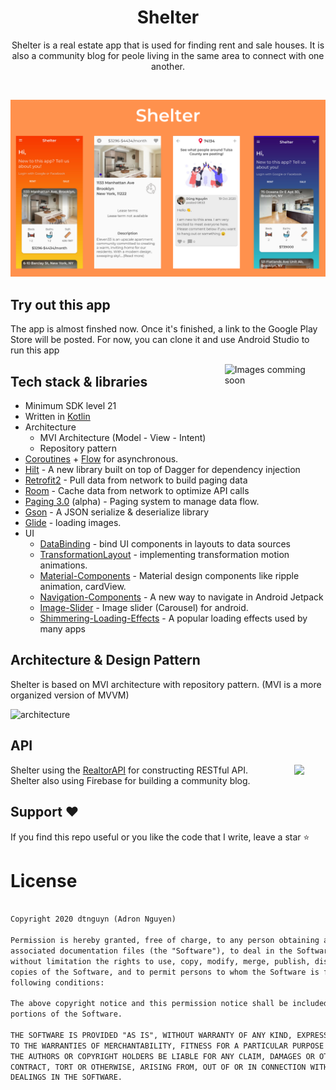 
<h1 align="center">Shelter</h1>

<p align="center">  
Shelter is a real estate app that is used for finding rent and sale houses. It is also a community blog for peole living in the same area to connect with one another.
</p>
</br>

<p align="center">
<img src="/screenshots/screenshot_shelter.png" alt="Images comming soon"/>
</p>

## Try out this app
The app is almost finshed now. Once it's finished, a link to the Google Play Store will be posted.
For now, you can clone it and use Android Studio to run this app

<img src="/screenshots/app_gif.gif"  alt="Images comming soon" align="right" width="32%"/>

## Tech stack & libraries
- Minimum SDK level 21
- Written in [Kotlin](https://kotlinlang.org/) 
- Architecture
  - MVI Architecture (Model - View - Intent)
  - Repository pattern
- [Coroutines](https://github.com/Kotlin/kotlinx.coroutines) + [Flow](https://kotlin.github.io/kotlinx.coroutines/kotlinx-coroutines-core/kotlinx.coroutines.flow/) for asynchronous.
- [Hilt](https://developer.android.com/training/dependency-injection/hilt-android) - A new library built on top of Dagger for dependency injection
- [Retrofit2](https://github.com/square/retrofit) - Pull data from network to build paging data
- [Room](https://developer.android.com/topic/libraries/architecture/room) - Cache data from network to optimize API calls
- [Paging 3.0](https://developer.android.com/topic/libraries/architecture/paging/v3-overview) (alpha) - Paging system to manage data flow.
- [Gson](https://github.com/google/gson) - A JSON serialize & deserialize library
- [Glide](https://github.com/bumptech/glide) - loading images.
- UI
  - [DataBinding](https://developer.android.com/topic/libraries/data-binding) - bind UI components in layouts to data sources
  - [TransformationLayout](https://github.com/skydoves/transformationlayout) - implementing transformation motion animations.
  - [Material-Components](https://github.com/material-components/material-components-android) - Material design components like ripple animation, cardView.
  - [Navigation-Components](https://developer.android.com/guide/navigation) - A new way to navigate in Android Jetpack
  - [Image-Slider](https://github.com/smarteist/Android-Image-Slider) - Image slider (Carousel) for android.
  - [Shimmering-Loading-Effects](https://github.com/facebook/shimmer-android) - A popular loading effects used by many apps


## Architecture & Design Pattern
Shelter is based on MVI architecture with repository pattern. (MVI is a more organized version of MVVM)

![architecture](https://miro.medium.com/max/911/1*TTKpvdzyNXfPBhVyRqD6EA.png)

## API

<img src="https://www.christalks.com/wp-content/uploads/2016/08/realtorcom_logo.jpg" align="right" width="10%"/>

Shelter using the [RealtorAPI](https://rapidapi.com/apidojo/api/realtor) for constructing RESTful API.<br>
Shelter also using Firebase for building a community blog.

## Support :heart:
If you find this repo useful or you like the code that I write, leave a star ⭐

# License
```xml

Copyright 2020 dtnguyn (Adron Nguyen)

Permission is hereby granted, free of charge, to any person obtaining a copy of this software and 
associated documentation files (the "Software"), to deal in the Software without restriction, including 
without limitation the rights to use, copy, modify, merge, publish, distribute, sublicense, and/or sell 
copies of the Software, and to permit persons to whom the Software is furnished to do so, subject to the 
following conditions:

The above copyright notice and this permission notice shall be included in all copies or substantial 
portions of the Software.

THE SOFTWARE IS PROVIDED "AS IS", WITHOUT WARRANTY OF ANY KIND, EXPRESS OR IMPLIED, INCLUDING BUT NOT LIMITED 
TO THE WARRANTIES OF MERCHANTABILITY, FITNESS FOR A PARTICULAR PURPOSE AND NONINFRINGEMENT. IN NO EVENT SHALL
THE AUTHORS OR COPYRIGHT HOLDERS BE LIABLE FOR ANY CLAIM, DAMAGES OR OTHER LIABILITY, WHETHER IN AN ACTION OF
CONTRACT, TORT OR OTHERWISE, ARISING FROM, OUT OF OR IN CONNECTION WITH THE SOFTWARE OR THE USE OR OTHER 
DEALINGS IN THE SOFTWARE.
```
